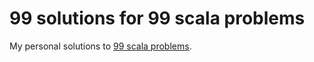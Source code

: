 # 99 solutions for 99 scala problems

My personal solutions to [99 scala problems](http://aperiodic.net/phil/scala/s-99/).

